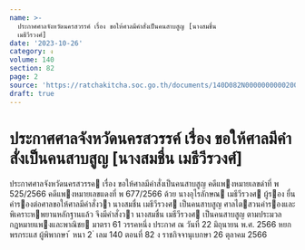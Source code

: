 ```yaml
---
name: >-
  ประกาศศาลจังหวัดนครสวรรค์ เรื่อง ขอให้ศาลมีคำสั่งเป็นคนสาบสูญ [นางสมชื่น
  เมธีวีรวงศ์]
date: '2023-10-26'
category: ง
volume: 140
section: 82
page: 2
source: 'https://ratchakitcha.soc.go.th/documents/140D082N0000000000200.pdf'
draft: true
---
```


# ประกาศศาลจังหวัดนครสวรรค์ เรื่อง ขอให้ศาลมีคำสั่งเป็นคนสาบสูญ [นางสมชื่น เมธีวีรวงศ์]

ประกาศศาลจังหวัดนครสวรรค เรื่อง ขอให้ศาลมีคําสั่งเป็นคนสาบสูญ คดีแพงหมายเลขดําที่ พ 525/2566 คดีแพงหมายเลขแดงที่ พ 677/2566 ด้วย นางอุไรลักษณ เมธีวีรวงศ ผู้รอง ยื่นคํารองต่อศาลขอให้ศาลมีคําสั่งวา นางสมชื่น เมธีวีรวงศ เป็นคนสาบสูญ ศาลไตสวนคํารองและพิเคราะหพยานหลักฐานแล้ว จึงมีคําสั่งวา นางสมชื่น เมธีวีรวงศ เป็นคนสาบสูญ ตามประมวลกฎหมายแพงและพาณิชย มาตรา 61 วรรคหนึ่ง ประกาศ ณ วันที่ 22 มิถุนายน พ.ศ. 2566 หยก พรกระแส ผู้พิพากษา ้ หนา 2 ่ เลม 140 ตอนที่ 82 ง ราชกิจจานุเบกษา 26 ตุลาคม 2566
